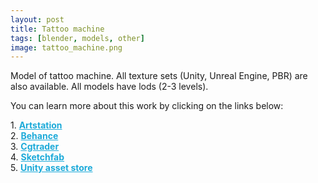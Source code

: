 ```yaml
---
layout: post 
title: Tattoo machine
tags: [blender, models, other]
image: tattoo_machine.png
---
```

Model of tattoo machine.
All texture sets (Unity, Unreal Engine, PBR) are also available. 
All models have lods (2-3 levels).

<!--more-->

You can learn more about this work by clicking on the links below: <br/>

<div>
	1.
    <a href="https://www.artstation.com/artwork/GXeWP1" target="_blank" style="font-weight: bold; color: #1CAAD9;">Artstation</a><br/>
	2.
	<a href="https://www.behance.net/gallery/73680055/Tattoo-Machine" target="_blank" style="font-weight: bold; color: #1CAAD9;">Behance</a><br/>	
	3.
	<a href="https://www.cgtrader.com/3d-models/interior/other/tattoo-machine-f9b1c77e-343c-449a-857b-7a3435eeda8d" target="_blank" style="font-weight: bold; color: #1CAAD9;">Cgtrader</a><br/>
	4.
	<a href="https://sketchfab.com/3d-models/tattoo-machine-1cfa046072674ea49d0ff6c9dc459fe7" target="_blank" style="font-weight: bold; color: #1CAAD9;">Sketchfab</a><br/>	
	5.
	<a href="https://assetstore.unity.com/packages/3d/environments/tattoo-machine-136059" target="_blank" style="font-weight: bold; color: #1CAAD9;">Unity asset store</a>
</div>

